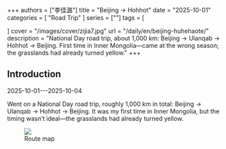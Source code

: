 +++
authors = ["李佳潞"]
title = "Beijing -> Hohhot"
date = "2025-10-01"
categories = [
    "Road Trip"
]
series = [""]
tags = [
    
]
cover = "/images/cover/zijia7.jpg"
url = "/daily/en/beijing-huhehaote/"
description = "National Day road trip, about 1,000 km: Beijing -> Ulanqab -> Hohhot -> Beijing. First time in Inner Mongolia—came at the wrong season; the grasslands had already turned yellow."
+++
<!DOCTYPE html>
<html lang="zh-CN">
<head>
    <meta charset="UTF-8">
    <meta name="viewport" content="width=device-width, initial-scale=1.0">
    <link rel="stylesheet" href="/assets/css/styles.css">
</head>
<body>
    <article>
        <section>
            <h2>Introduction</h2>
            <p>2025-10-01---2025-10-04</p>
            <p>Went on a National Day road trip, roughly 1,000 km in total: Beijing -> Ulanqab -> Hohhot -> Beijing. It was my first time in Inner Mongolia, but the timing wasn’t ideal—the grasslands had already turned yellow.</p>
            <div class="container">
                <div class="image">
                    <figure>
                        <a data-fancybox="gallery" href="https://cdn.heirenlop.com/daily-record/zijia7.jpg">
    <img src="https://cdn.heirenlop.com/daily-record/zijia7.jpg" loading="lazy">
</a>
                        <figcaption>Route map</figcaption>
                    </figure>
                </div>
            </div>
        </section>
    </article>
</body>
</html>

